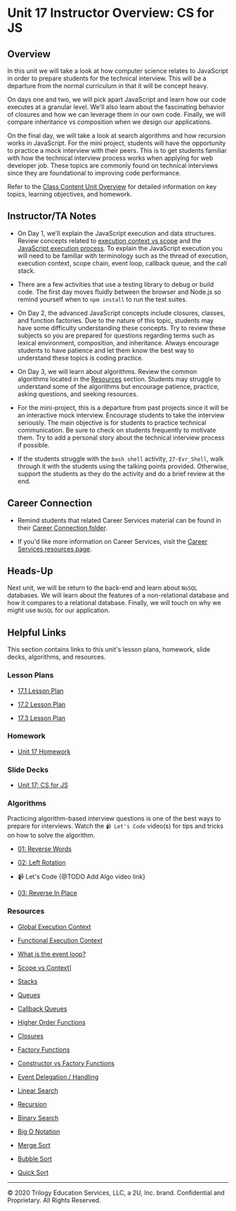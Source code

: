 # Unit 17 Instructor Overview: CS for JS  

## Overview

In this unit we will take a look at how computer science relates to JavaScript in order to prepare students for the technical interview. This will be a departure from the normal curriculum in that it will be concept heavy.

On days one and two, we will pick apart JavaScript and learn how our code executes at a granular level. We'll also learn about the fascinating behavior of closures and how we can leverage them in our own code. Finally, we will compare inheritance vs composition when we design our applications. 

On the final day, we will take a look at search algorithms and how recursion works in JavaScript. For the mini project, students will have the opportunity to practice a mock interview with their peers. This is to get students familiar with how the technical interview process works when applying for web developer job. These topics are commonly found on technical interviews since they are foundational to improving code performance.

Refer to the [Class Content Unit Overview](../../../01-Class-Content/17-CS/README.md) for detailed information on key topics, learning objectives, and homework.

## Instructor/TA Notes

* On Day 1, we'll explain the JavaScript execution and data structures. Review concepts related to [execution context vs scope](https://blog.kevinchisholm.com/javascript/difference-between-scope-and-context/) and the [JavaScript execution process](https://www.youtube.com/watch?v=8aGhZQkoFbQ). To explain the JavaScript execution you will need to be familiar with terminology such as the thread of execution, execution context, scope chain, event loop, callback queue, and the call stack.

* There are a few activities that use a testing library to debug or build code. The first day moves fluidly between the browser and Node.js so remind yourself when to `npm install` to run the test suites. 

* On Day 2, the advanced JavaScript concepts include closures, classes, and function factories. Due to the nature of this topic, students may have some difficulty understanding these concepts. Try to review these subjects so you are prepared for questions regarding terms such as lexical environment, composition, and inheritance. Always encourage students to have patience and let them know the best way to understand these topics is coding practice. 

* On Day 3, we will learn about algorithms. Review the common algorithms located in the [Resources](###Resources) section. Students may struggle to understand some of the algorithms but encourage patience, practice, asking questions, and seeking resources.

* For the mini-project, this is a departure from past projects since it will be an interactive mock interview. Encourage students to take the interview seriously. The main objective is for students to practice technical communication. Be sure to check on students frequently to motivate them. Try to add a personal story about the technical interview process if possible.

* If the students struggle with the `bash shell` activity, `27-Evr_Shell`, walk through it with the students using the talking points provided. Otherwise, support the students as they do the activity and do a brief review at the end. 

## Career Connection

* Remind students that related Career Services material can be found in their [Career Connection folder](../../../01-Class-Content/17-CS/04-Career-Connection/README.md).

* If you'd like more information on Career Services, visit the [Career Services resources page](http://bit.ly/CodingCS).

## Heads-Up

Next unit, we will be return to the back-end and learn about `NoSQL` databases. We will learn about the features of a non-relational database and how it compares to a relational database. Finally, we will touch on why we might use `NoSQL` for our application.

## Helpful Links

This section contains links to this unit's lesson plans, homework, slide decks, algorithms, and resources.

### Lesson Plans

  * [17.1 Lesson Plan](01-Day_JS/17.1-LESSON-PLAN.md)

  * [17.2 Lesson Plan](02-Day_Advanced-JS/17.2-LESSON-PLAN.md)
  
  * [17.3 Lesson Plan](03-Day_Algorithms/17.3-LESSON-PLAN.md)

### Homework

  * [Unit 17 Homework](../../../01-Class-Content/17-CS/02-Homework)

### Slide Decks

  * [Unit 17: CS for JS](https://docs.google.com/presentation/d/1oK8WB9pt8GfraNTsWbPNWMFpBYzXe_URem6Ch3oq9eo/edit#slide=id.g9aa02552a2_0_6)

### Algorithms

  Practicing algorithm-based interview questions is one of the best ways to prepare for interviews. Watch the `📹 Let's Code` video(s) for tips and tricks on how to solve the algorithm.

* [01: Reverse Words](./03-Algorithms/01-reverse-no-built-in)

* [02: Left Rotation](./03-Algorithms/02-left-rotation)

* 📹 Let's Code {@TODO Add Algo video link}

* [03: Reverse In Place](./03-Algorithms/03-reverse-in-place)

### Resources

  * [Global Execution Context](https://developer.mozilla.org/en-US/docs/Web/JavaScript/Reference/Operators/this)

  * [Functional Execution Context](https://developer.mozilla.org/en-US/docs/Web/JavaScript/Reference/Operators/this#Function_context)
  
  * [What is the event loop?](https://www.youtube.com/watch?v=8aGhZQkoFbQ)
  
  * [Scope vs Context](https://blog.kevinchisholm.com/javascript/difference-between-scope-and-context/)] 

  * [Stacks](https://en.wikipedia.org/wiki/Data_structure)

  * [Queues](https://en.wikipedia.org/wiki/Data_structure)

  * [Callback Queues](https://developer.mozilla.org/en-US/docs/Web/JavaScript/EventLoop#Event_loop)

  * [Higher Order Functions](https://developer.mozilla.org/en-US/docs/Web/JavaScript/Guide/Functions)

  * [Closures](https://developer.mozilla.org/en-US/docs/Web/JavaScript/Closures)

  * [Factory Functions](https://developer.mozilla.org/en-US/docs/Web/JavaScript/Closures)

  * [Constructor vs Factory Functions](https://en.wikipedia.org/wiki/Composition_over_inheritance)

  * [Event Delegation / Handling](https://developer.mozilla.org/en-US/docs/Web/JavaScript/Closures/#Practical_closures)

  * [Linear Search](https://en.wikipedia.org/wiki/Linear_search)

  * [Recursion](https://en.wikipedia.org/wiki/Linear_search)

  * [Binary Search](https://en.wikipedia.org/wiki/Binary_search_algorithm)

  * [Big O Notation](https://en.wikipedia.org/wiki/Big_O_notation)

  * [Merge Sort](https://en.wikipedia.org/wiki/Sorting_algorithm#Merge_sort)

  * [Bubble Sort](https://en.wikipedia.org/wiki/Sorting_algorithm#Bubble_sort)

  * [Quick Sort](https://en.wikipedia.org/wiki/Sorting_algorithm#Quicksort)

---
© 2020 Trilogy Education Services, LLC, a 2U, Inc. brand. Confidential and Proprietary. All Rights Reserved.
